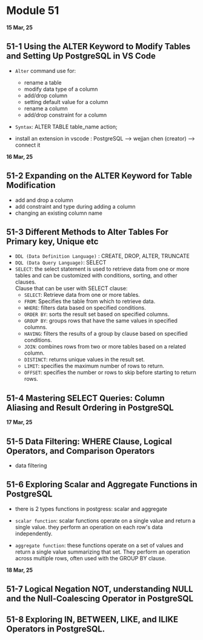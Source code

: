 # Module 51

**15 Mar, 25**

## 51-1 Using the ALTER Keyword to Modify Tables and Setting Up PostgreSQL in VS Code

- `Alter` command use for:
  - rename a table
  - modify data type of a column
  - add/drop column
  - setting default value for a column
  - rename a column
  - add/drop constraint for a column
- `Syntax`: ALTER TABLE table_name action;

- install an extension in vscode : PostgreSQL --> wejjan chen (creator) --> connect it

**16 Mar, 25**

## 51-2 Expanding on the ALTER Keyword for Table Modification

- add and drop a column
- add constraint and type during adding a column
- changing an existing column name

## 51-3 Different Methods to Alter Tables For Primary key, Unique etc

- `DDL (Data Definition Language)` : CREATE, DROP, ALTER, TRUNCATE
- `DQL (Data Query Language)`: SELECT
- `SELECT`: the select statement is used to retrieve data from one or more tables and can be customized with conditions, sorting, and other clauses.
  <br> Clause that can be user with SELECT clause:
  - `SELECT`: Retrieve data from one or more tables.
  - `FROM`: Specifies the table from which to retrieve data.
  - `WHERE`: filters data based on specified conditions.
  - `ORDER BY`: sorts the result set based on specified columns.
  - `GROUP BY`: groups rows that have the same values in specified columns.
  - `HAVING`: filters the results of a group by clause based on specified conditions.
  - `JOIN`: combines rows from two or more tables based on a related column.
  - `DISTINCT`: returns unique values in the result set.
  - `LIMIT`: specifies the maximum number of rows to return.
  - `OFFSET`: specifies the number or rows to skip before starting to return rows.

## 51-4 Mastering SELECT Queries: Column Aliasing and Result Ordering in PostgreSQL

**17 Mar, 25**

## 51-5 Data Filtering: WHERE Clause, Logical Operators, and Comparison Operators

- data filtering

## 51-6 Exploring Scalar and Aggregate Functions in PostgreSQL

- there is 2 types functions in postgress: scalar and aggregate

- `scalar function`: scalar functions operate on a single value and return a single value. they perform an operation on each row's data independently.

- `aggregate function`: these functions operate on a set of values and return a single value summarizing that set. They perform an operation across multiple rows, often used with the GROUP BY clause.

**18 Mar, 25**

## 51-7 Logical Negation NOT, understanding NULL and the Null-Coalescing Operator in PostgreSQL

## 51-8 Exploring IN, BETWEEN, LIKE, and ILIKE Operators in PostgreSQL.
